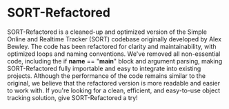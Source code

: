 # SORT-Refactored
SORT-Refactored is a cleaned-up and optimized version of the Simple Online and Realtime Tracker (SORT) codebase originally developed by Alex Bewley. The code has been refactored for clarity and maintainability, with optimized loops and naming conventions. We've removed all non-essential code, including the if __name__ == "__main__" block and argument parsing, making SORT-Refactored fully importable and easy to integrate into existing projects. Although the performance of the code remains similar to the original, we believe that the refactored version is more readable and easier to work with. If you're looking for a clean, efficient, and easy-to-use object tracking solution, give SORT-Refactored a try!

